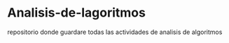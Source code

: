 # Analisis-de-lagoritmos
repositorio donde guardare todas las actividades de analisis de algoritmos
